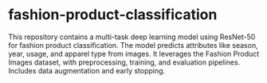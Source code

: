 # fashion-product-classification
This repository contains a multi-task deep learning model using ResNet-50 for fashion product classification. The model predicts attributes like season, year, usage, and apparel type from images. It leverages the Fashion Product Images dataset, with preprocessing, training, and evaluation pipelines. Includes data augmentation and early stopping.



